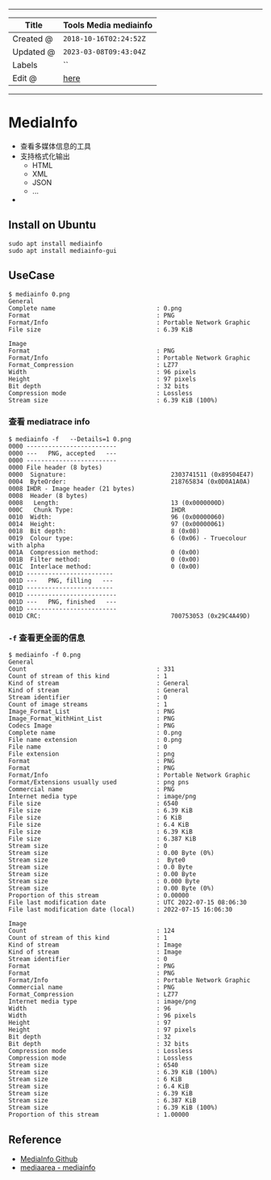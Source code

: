 -----

| Title     | Tools Media mediainfo                               |
| --------- | --------------------------------------------------- |
| Created @ | `2018-10-16T02:24:52Z`                              |
| Updated @ | `2023-03-08T09:43:04Z`                              |
| Labels    | \`\`                                                |
| Edit @    | [here](https://github.com/junxnone/linux/issues/53) |

-----

# MediaInfo

  - 查看多媒体信息的工具
  - 支持格式化输出
      - HTML
      - XML
      - JSON
      - ...
  - 
## Install on Ubuntu

    sudo apt install mediainfo
    sudo apt install mediainfo-gui

## UseCase

    $ mediainfo 0.png 
    General
    Complete name                            : 0.png
    Format                                   : PNG
    Format/Info                              : Portable Network Graphic
    File size                                : 6.39 KiB
    
    Image
    Format                                   : PNG
    Format/Info                              : Portable Network Graphic
    Format_Compression                       : LZ77
    Width                                    : 96 pixels
    Height                                   : 97 pixels
    Bit depth                                : 32 bits
    Compression mode                         : Lossless
    Stream size                              : 6.39 KiB (100%)

### 查看 mediatrace info

    $ mediainfo -f   --Details=1 0.png 
    0000 -------------------------
    0000 ---   PNG, accepted   ---
    0000 -------------------------
    0000 File header (8 bytes)
    0000  Signature:                             2303741511 (0x89504E47)
    0004  ByteOrder:                             218765834 (0x0D0A1A0A)
    0008 IHDR - Image header (21 bytes)
    0008  Header (8 bytes)
    0008   Length:                               13 (0x0000000D)
    000C   Chunk Type:                           IHDR
    0010  Width:                                 96 (0x00000060)
    0014  Height:                                97 (0x00000061)
    0018  Bit depth:                             8 (0x08)
    0019  Colour type:                           6 (0x06) - Truecolour with alpha
    001A  Compression method:                    0 (0x00)
    001B  Filter method:                         0 (0x00)
    001C  Interlace method:                      0 (0x00)
    001D ------------------------
    001D ---   PNG, filling   ---
    001D ------------------------
    001D -------------------------
    001D ---   PNG, finished   ---
    001D -------------------------
    001D CRC:                                    700753053 (0x29C4A49D)

### `-f` 查看更全面的信息

    $ mediainfo -f 0.png 
    General
    Count                                    : 331
    Count of stream of this kind             : 1
    Kind of stream                           : General
    Kind of stream                           : General
    Stream identifier                        : 0
    Count of image streams                   : 1
    Image_Format_List                        : PNG
    Image_Format_WithHint_List               : PNG
    Codecs Image                             : PNG
    Complete name                            : 0.png
    File name extension                      : 0.png
    File name                                : 0
    File extension                           : png
    Format                                   : PNG
    Format                                   : PNG
    Format/Info                              : Portable Network Graphic
    Format/Extensions usually used           : png pns
    Commercial name                          : PNG
    Internet media type                      : image/png
    File size                                : 6540
    File size                                : 6.39 KiB
    File size                                : 6 KiB
    File size                                : 6.4 KiB
    File size                                : 6.39 KiB
    File size                                : 6.387 KiB
    Stream size                              : 0
    Stream size                              : 0.00 Byte (0%)
    Stream size                              :  Byte0
    Stream size                              : 0.0 Byte
    Stream size                              : 0.00 Byte
    Stream size                              : 0.000 Byte
    Stream size                              : 0.00 Byte (0%)
    Proportion of this stream                : 0.00000
    File last modification date              : UTC 2022-07-15 08:06:30
    File last modification date (local)      : 2022-07-15 16:06:30
    
    Image
    Count                                    : 124
    Count of stream of this kind             : 1
    Kind of stream                           : Image
    Kind of stream                           : Image
    Stream identifier                        : 0
    Format                                   : PNG
    Format                                   : PNG
    Format/Info                              : Portable Network Graphic
    Commercial name                          : PNG
    Format_Compression                       : LZ77
    Internet media type                      : image/png
    Width                                    : 96
    Width                                    : 96 pixels
    Height                                   : 97
    Height                                   : 97 pixels
    Bit depth                                : 32
    Bit depth                                : 32 bits
    Compression mode                         : Lossless
    Compression mode                         : Lossless
    Stream size                              : 6540
    Stream size                              : 6.39 KiB (100%)
    Stream size                              : 6 KiB
    Stream size                              : 6.4 KiB
    Stream size                              : 6.39 KiB
    Stream size                              : 6.387 KiB
    Stream size                              : 6.39 KiB (100%)
    Proportion of this stream                : 1.00000

## Reference

  - [MediaInfo Github](https://github.com/MediaArea/MediaInfo)
  - [mediaarea - mediainfo](https://mediaarea.net/en/MediaInfo)
